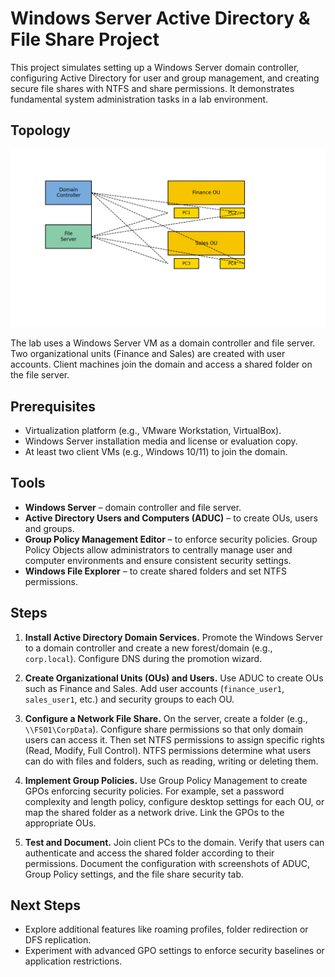 # Windows Server Active Directory & File Share Project

This project simulates setting up a Windows Server domain controller, configuring Active Directory for user and group management, and creating secure file shares with NTFS and share permissions. It demonstrates fundamental system administration tasks in a lab environment.

## Topology

![Active Directory & File Share Diagram](ad_file_share_diagram.png)

The lab uses a Windows Server VM as a domain controller and file server. Two organizational units (Finance and Sales) are created with user accounts. Client machines join the domain and access a shared folder on the file server.

## Prerequisites

* Virtualization platform (e.g., VMware Workstation, VirtualBox).
* Windows Server installation media and license or evaluation copy.
* At least two client VMs (e.g., Windows 10/11) to join the domain.

## Tools

* **Windows Server** – domain controller and file server.
* **Active Directory Users and Computers (ADUC)** – to create OUs, users and groups.
* **Group Policy Management Editor** – to enforce security policies. Group Policy Objects allow administrators to centrally manage user and computer environments and ensure consistent security settings.
* **Windows File Explorer** – to create shared folders and set NTFS permissions.

## Steps

1. **Install Active Directory Domain Services.** Promote the Windows Server to a domain controller and create a new forest/domain (e.g., `corp.local`). Configure DNS during the promotion wizard.

2. **Create Organizational Units (OUs) and Users.** Use ADUC to create OUs such as Finance and Sales. Add user accounts (`finance_user1`, `sales_user1`, etc.) and security groups to each OU.

3. **Configure a Network File Share.** On the server, create a folder (e.g., `\\FS01\CorpData`). Configure share permissions so that only domain users can access it. Then set NTFS permissions to assign specific rights (Read, Modify, Full Control). NTFS permissions determine what users can do with files and folders, such as reading, writing or deleting them.

4. **Implement Group Policies.** Use Group Policy Management to create GPOs enforcing security policies. For example, set a password complexity and length policy, configure desktop settings for each OU, or map the shared folder as a network drive. Link the GPOs to the appropriate OUs.

5. **Test and Document.** Join client PCs to the domain. Verify that users can authenticate and access the shared folder according to their permissions. Document the configuration with screenshots of ADUC, Group Policy settings, and the file share security tab.

## Next Steps

* Explore additional features like roaming profiles, folder redirection or DFS replication.
* Experiment with advanced GPO settings to enforce security baselines or application restrictions.
